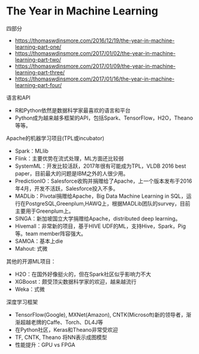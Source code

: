 # The Year in Machine Learning

四部分

* https://thomaswdinsmore.com/2016/12/19/the-year-in-machine-learning-part-one/
* https://thomaswdinsmore.com/2017/01/02/the-year-in-machine-learning-part-two/
* https://thomaswdinsmore.com/2017/01/09/the-year-in-machine-learning-part-three/
* https://thomaswdinsmore.com/2017/01/16/the-year-in-machine-learning-part-four/

语言和API

* R和Python依然是数据科学家最喜欢的语言和平台
* Python成为越来越多框架的API，包括Spark、TensorFlow，H2O，Theano等等。

Apache的机器学习项目(TPL或incubator)

* Spark：MLlib
* Flink：主要优势在流式处理，ML方面还比较弱
* SystemML：开发比较活跃，2017年很有可能成为TPL，VLDB 2016 best paper，目前最大的问题是IBM之外的人很少用。
* PredictionIO：Salesforce收购并捐赠给了Apache，上一个版本发布于2016年4月，开发不活跃，Salesforce投入不多。
* MADLib：Pivotal捐赠给Apache，Big Data Machine Learning in SQL，运行在PostgreSQL,Greenplum,HAWQ上，根据MADLib团队的survey，目前主要用于Greenplum上。
* SINGA：新加坡国立大学捐赠给Apache，distributed deep learning。
* Hivemall：非常新的项目，基于HIVE UDF的ML，支持Hive，Spark，Pig等。team member阵容强大。
* SAMOA：基本上die
* Mahout: 式微

其他的开源ML项目：
* H2O：在国外好像挺火的，但在Spark社区似乎影响力不大
* XGBoost：颇受顶尖数据科学家的欢迎，越来越流行
* Weka：式微

深度学习框架

* TensorFlow(Google), MXNet(Amazon), CNTK(Microsoft)新的领导者，渐渐超越老牌的Caffe、Torch、DL4J等
* 在Python社区，Keras和Theano非常受欢迎
* TF, CNTK, Theano 将NN表示成图模型
* 性能提升：GPU vs FPGA
